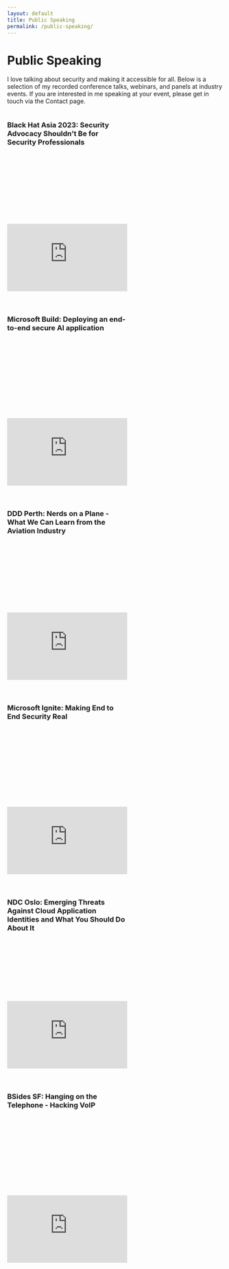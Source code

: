 ```yaml
---
layout: default
title: Public Speaking
permalink: /public-speaking/
---
```


# Public Speaking

I love talking about security and making it accessible for all. Below is a selection of my recorded conference talks, webinars, and panels at industry events. If you are interested in me speaking at your event, please get in touch via the Contact page.

<div style="display: flex; flex-wrap: wrap; gap: 32px; justify-content: flex-start;">
  <div style="flex: 1 1 30%; min-width: 280px; max-width: 32%; box-sizing: border-box; min-height: 420px; display: flex; flex-direction: column; justify-content: space-between;">
    <div><h3>Black Hat Asia 2023: Security Advocacy Shouldn't Be for Security Professionals</h3></div>
    <div style="position:relative;padding-bottom:56.25%;height:0;overflow:hidden;max-width:100%;">
      <iframe src="https://www.youtube.com/embed/7ZA2Vl_VlhE" frameborder="0" allowfullscreen style="position:absolute;top:0;left:0;width:100%;height:100%;"></iframe>
    </div>
  </div>
  <div style="flex: 1 1 30%; min-width: 280px; max-width: 32%; box-sizing: border-box; min-height: 420px; display: flex; flex-direction: column; justify-content: space-between;">
    <div><h3>Microsoft Build: Deploying an end-to-end secure AI application</h3></div>
    <div style="position:relative;padding-bottom:56.25%;height:0;overflow:hidden;max-width:100%;">
      <iframe src="https://www.youtube.com/embed/-4Pu0ELX3sk" frameborder="0" allowfullscreen style="position:absolute;top:0;left:0;width:100%;height:100%;"></iframe>
    </div>
  </div>
  <div style="flex: 1 1 30%; min-width: 280px; max-width: 32%; box-sizing: border-box; min-height: 420px; display: flex; flex-direction: column; justify-content: space-between;">
    <div><h3>DDD Perth: Nerds on a Plane - What We Can Learn from the Aviation Industry</h3></div>
    <div style="position:relative;padding-bottom:56.25%;height:0;overflow:hidden;max-width:100%;">
      <iframe src="https://www.youtube.com/embed/VqiCrFhP-KY" frameborder="0" allowfullscreen style="position:absolute;top:0;left:0;width:100%;height:100%;"></iframe>
    </div>
  </div>
  <div style="flex: 1 1 30%; min-width: 280px; max-width: 32%; box-sizing: border-box; min-height: 420px; display: flex; flex-direction: column; justify-content: space-between;">
    <div><h3>Microsoft Ignite: Making End to End Security Real</h3></div>
    <div style="position:relative;padding-bottom:56.25%;height:0;overflow:hidden;max-width:100%;">
      <iframe src="https://www.youtube.com/embed/dC4U3UVZsp8" frameborder="0" allowfullscreen style="position:absolute;top:0;left:0;width:100%;height:100%;"></iframe>
    </div>
  </div>
  <div style="flex: 1 1 30%; min-width: 280px; max-width: 32%; box-sizing: border-box; min-height: 420px; display: flex; flex-direction: column; justify-content: space-between;">
    <div><h3>NDC Oslo: Emerging Threats Against Cloud Application Identities and What You Should Do About It</h3></div>
    <div style="position:relative;padding-bottom:56.25%;height:0;overflow:hidden;max-width:100%;">
      <iframe src="https://www.youtube.com/embed/Dr2Sx3fQ-8Y" frameborder="0" allowfullscreen style="position:absolute;top:0;left:0;width:100%;height:100%;"></iframe>
    </div>
  </div>
  <div style="flex: 1 1 30%; min-width: 280px; max-width: 32%; box-sizing: border-box; min-height: 420px; display: flex; flex-direction: column; justify-content: space-between;">
    <div><h3>BSides SF: Hanging on the Telephone - Hacking VoIP</h3></div>
    <div style="position:relative;padding-bottom:56.25%;height:0;overflow:hidden;max-width:100%;">
      <iframe src="https://www.youtube.com/embed/EPNjm9AcezA" frameborder="0" allowfullscreen style="position:absolute;top:0;left:0;width:100%;height:100%;"></iframe>
    </div>
  </div>
</div>
